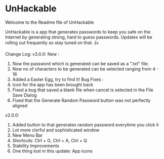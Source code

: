 # UnHackable
Welcome to the Readme file of UnHackable

UnHackable is a app that generates passwords to keep you safe on the Internet by generating strong, hard to guess passwords. Updates will be rolling out frequently so stay tuned on that. :+1:

Change Log:
v3.0.0:
New :
1. Now the password which is generated can be saved as a ".txt" file.
2. Now no of characters to be generated can be selected ranging from 4 - 16
3. Added a Easter Egg, try to find it!
Bug Fixes :
1. Icon for the app has been brought back
2. Fixed a bug that saved a blank file when cancel is selected in the File Save Dialog
3. Fixed that the Generate Random Password button was not perfectly aligned

v2.0.0:
1. Added button to that generates random password everytime you click it
2. Lot more clorful and sophisticated window
3. New Menu Bar
4. Shortcuts: Ctrl + G, Ctrl + A, Ctrl + Q
5. Stability Improvements
6. One thing lost in this update: App icons
